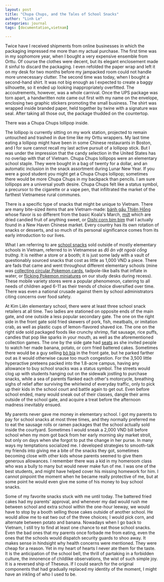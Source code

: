 ```yaml
---
layout: post
title: "Chupa Chups, and the Tales of School Snacks"
author: "Linh Le"
categories: journal
tags: [documentation,vietnam]

---
```

Twice have I received shipments from online businesses in which the packaging impressed me more than my actual purchase. The first time was in my sophomore year, when I bought a very expensive ensemble from Orttu. Of course the clothes were decent, but its elegant enclosement made it sinful to discard the packaging. I even refolded the paper wrap and left it on my desk for two months before my jampacked room could not handle more unnecessary clutter. The second time was today, when I bought a second-hand shirt. It was not big enough as I expected to create a baggy silhouette, so it ended up looking inappropriately overfitted. The accoutrements, however, was a whole carnival. Once the UPS package was torn apart, a handwritten note came out first with my name on the envelope, enclosing two graphic stickers promoting the small business. The shirt was wrapped inside branded paper, held together by twine with a signature wax seal. After taking all those out, the package thudded on the countertop.

There was a Chupa Chups lollipop inside.

The lollipop is currently sitting on my work station, projected to remain untouched and trashed in due time like my Orttu wrappers. My last time eating a lollipop might have been in some Chinese restaurants in Boston, and I for sure cannot recall my last active pursuit of a lollipop stick. But I was under the impression that the candy selection in the United States has no overlap with that of Vietnam. Chupa Chups lollipops were an elementary school staple. They were bought in a bag of twenty for a dollar, and an automatic inclusion in the snack assortment during Lunar New Year. If you were a good student you might get a Chupa Chups lollipop; sometimes there would be more Chupa Chups in my backpack than pencils. I am sure lollipops are a universal youth desire. Chupa Chups felt like a status symbol, a precursor to the cigarette or a vape pen, that infiltrated the market of the farthest Vietnamese rural communes.

There is a specific type of snacks that might be unique to Vietnam. There are many bite-sized items that are Vietnam-made: [bánh gấu Thiên Hồng](https://tomitamart.vn/banh-gau-thien-hong-350g-p6350) whose flavor is so different from the basic Koala's March, [mứt](https://vi.wikipedia.org/wiki/Mứt) which are dried candied fruit of anything sweet, or [Oishi corn bim bim](https://shopee.vn/Bim-bim-Oishi-snack-bắp-ng%E1%BB%8Dt-45gr-i.194400536.7125112334) that I actually found in a New Haven Chinese market. Every country has its own rotation of snacks or desserts, and so much of its personal significance comes from its early introduction to our lives.

What I am referring to are [school snacks](https://giadinh.suckhoedoisong.vn/hai-hung-do-an-vat-khu-vuc-cong-truong-1-giat-minh-nhung-loai-do-an-sieu-re-khong-ro-nguon-goc-172191207184149851.htm) sold outside of mostly elementary schools in Vietnam, referred to in Vietnamese as <em>đồ ăn vặt ngoài cổng trường</em>. It is neither a store or a booth; it is just some lady with a vault of questionably sourced snacks that cost as little as 1,000 VND a piece. There are fads that came and went throughout different elementary schools (mine was [collecting circular Pokemon cards](https://www.facebook.com/xaxichetSitcom/photos/đập-bài-pokemon/2122047481410033/), tadpole-like balls that inflate in water, or [flicking Pokemon miniatures](https://shopee.vn/24-cái-mô-hình-đồ-chơi-Pokemon-mini-bằng-nhựa-PVC-màu-sắc-ngẫu-nhiên-i.128397919.2013865591) on our study desks during recess). These mobile variety stores were a popular phenomenon, catering to all needs of children aged 6-11 as their trends of choice diversified over time. There was even a national crusade against them by school administrators citing concerns over food safety.

At Kim Liên elementary school, there were at least three school snack retailers at all time. Two ladies are stationed on opposite ends of the main gate, and one outside a less popular secondary gate. The one on the right side in the front gate sold fried skewers of pork, fish, meatballs, or imitation crab, as well as plastic cups of lemon-flavored shaved ice. The one on the right side sold packaged foods like crunchy shrimp, flat sausage, rice puffs, candies that pop like sparks in your mouth, as well as the aforementioned collection games. The one by the side gate had [seats](https://vietnamnet.vn/phat-hien-thu-vi-cua-nag-nuoc-ngoai-ve-nhung-chiec-ghe-nhua-7-mau-o-viet-nam-802790.html) as she invited people to watch her made banana, potato, or corn fried battered cakes. Sometimes there would be a guy selling [bò bía](https://vnexpress.net/nhung-lam-tuong-ve-mon-bo-bia-4335012.html) in the front gate, but he parked farther out as it would otherwise cause too much congestion. For the 3,500 little hyperactive preteens packed into the 1.8-acre campus, having any allowance to buy school snacks was a status symbol. The streets would clog up with students hanging out on the sidewalk jostling to purchase snacks, while a sea of parents flanked each other's motorcycle, breathing sighs of relief after surviving the whirlwind of everyday traffic, only to pick up their kids in the school court and battle again to get out. Even before school ended, many would sneak out of their classes, dangle their arms outside of the school gate, and acquire a treat before the afternoon madness inevitably ensued.

My parents never gave me money in elementary school. I got my parents to pay for school snacks at most three times, and they normally preferred me to eat the sausage rolls or ramen packages that the school actually sold inside the courtyard. Sometimes I would sneak a 2,000 VND bill before school when my mom got back from her early morning sky market stroll, but only on days when she forgot to put the change in her purse. In many ways my temptations socialized me. I developed strategies to smooth-talk my friends into giving me a bite of the snacks they got, sometimes becoming close with other kids whose parents seemed to give them generous allowances. I remember there was a kid in my homeroom class who was a bully to many but would never make fun of me. I was one of the best students, and might have helped cover his missing homework for him. I cannot pinpoint the moment when he became really protective of me, but at some point he would even give me some of his money to buy school snacks.

Some of my favorite snacks stuck with me until today. The battered fried cakes had my parents' approval, and whenever my dad would rush me between school and extra school within the one-hour leeway, we would have to stop by a booth selling those cakes outside of another school. He would allow me to eat two out of the three choices; I would pick corn, and alternate between potato and banana. Nowadays when I go back to Vietnam, I still try to find at least one chance to eat those school snacks. Even the bad ones that my parents once forbade me from eating, even the ones that the schools would dispatch security guards to shoo away. It makes sense in hindsight why health concerns were mentioned. They were cheap for a reason. Yet in my heart of hearts I never ate them for the taste. It is the anticipation of the school bell, the thrill of partaking in a forbidden culture, the innonence of childlike observations, the wist of such simple joy. It is a reversed ship of Theseus. If I could search for the original components that had gradually replaced my identity of the moment, I might have an inkling of who I used to be.